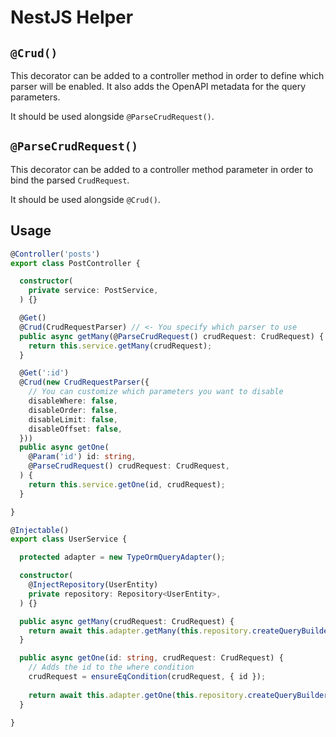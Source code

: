# NestJS Helper

## `@Crud()`

This decorator can be added to a controller method in order to define which parser will be enabled.
It also adds the OpenAPI metadata for the query parameters.

It should be used alongside `@ParseCrudRequest()`.

## `@ParseCrudRequest()`

This decorator can be added to a controller method parameter in order to bind the parsed `CrudRequest`.

It should be used alongside `@Crud()`.

## Usage

```ts
@Controller('posts')
export class PostController {

  constructor(
    private service: PostService,
  ) {}

  @Get()
  @Crud(CrudRequestParser) // <- You specify which parser to use
  public async getMany(@ParseCrudRequest() crudRequest: CrudRequest) { // <- The request query will be automatically parsed
    return this.service.getMany(crudRequest);
  }

  @Get(':id')
  @Crud(new CrudRequestParser({
    // You can customize which parameters you want to disable
    disableWhere: false,
    disableOrder: false,
    disableLimit: false,
    disableOffset: false,
  }))
  public async getOne(
    @Param('id') id: string,
    @ParseCrudRequest() crudRequest: CrudRequest,
  ) {
    return this.service.getOne(id, crudRequest);
  }

}
```
```ts
@Injectable()
export class UserService {

  protected adapter = new TypeOrmQueryAdapter();

  constructor(
    @InjectRepository(UserEntity)
    private repository: Repository<UserEntity>,
  ) {}

  public async getMany(crudRequest: CrudRequest) {
    return await this.adapter.getMany(this.repository.createQueryBuilder(), crudRequest);
  }

  public async getOne(id: string, crudRequest: CrudRequest) {
    // Adds the id to the where condition
    crudRequest = ensureEqCondition(crudRequest, { id });
    
    return await this.adapter.getOne(this.repository.createQueryBuilder(), crudRequest);
  }

}
```
